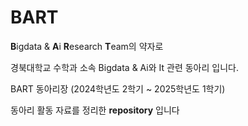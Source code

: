 # BART

**B**igdata &amp; **A**i **R**esearch **T**eam의 약자로

경북대학교 수학과 소속 Bigdata & Ai와 It 관련 동아리 입니다.

BART 동아리장 (2024학년도 2학기 ~ 2025학년도 1학기)

동아리 활동 자료를 정리한 **repository** 입니다
